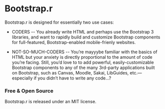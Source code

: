 Bootstrap.r
==========

Bootstrap.r is designed for essentially two use cases:

- CODERS -- You already write HTML and perhaps use the Bootstrap 3 libraries, and want to rapidly build and customize Bootstrap components for full-featured, Bootstrap-enabled mobile-frienly websites.

- NOT-SO-MUCH-CODERS -- You’re mayyybe familiar with the basics of HTML but your anxiety is directly proportional to the amount of code you’re facing. Still, you’d love to to add powerful, easily-customizable Bootstrap components to any of the many 3rd-party applications built on Bootstrap, such as Canvas, Moodle, Sakai, LibGuides, etc.—especially if you didn’t have to write any code…?

### Free & Open Source
Bootstrap.r is released under an MIT license.
